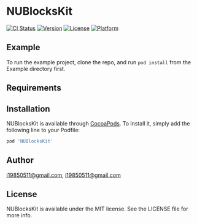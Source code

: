 # NUBlocksKit

[![CI Status](https://img.shields.io/travis/i19850511@gmail.com/NUBlocksKit.svg?style=flat)](https://travis-ci.org/i19850511@gmail.com/NUBlocksKit)
[![Version](https://img.shields.io/cocoapods/v/NUBlocksKit.svg?style=flat)](https://cocoapods.org/pods/NUBlocksKit)
[![License](https://img.shields.io/cocoapods/l/NUBlocksKit.svg?style=flat)](https://cocoapods.org/pods/NUBlocksKit)
[![Platform](https://img.shields.io/cocoapods/p/NUBlocksKit.svg?style=flat)](https://cocoapods.org/pods/NUBlocksKit)

## Example

To run the example project, clone the repo, and run `pod install` from the Example directory first.

## Requirements

## Installation

NUBlocksKit is available through [CocoaPods](https://cocoapods.org). To install
it, simply add the following line to your Podfile:

```ruby
pod 'NUBlocksKit'
```

## Author

i19850511@gmail.com, i19850511@gmail.com

## License

NUBlocksKit is available under the MIT license. See the LICENSE file for more info.
